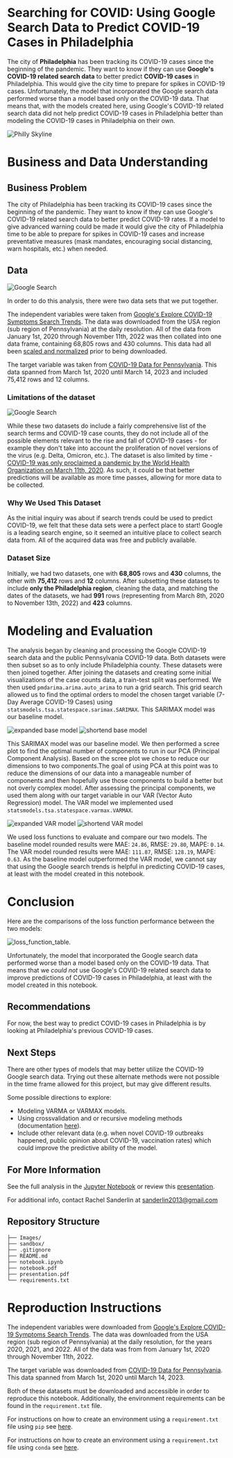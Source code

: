 # Searching for COVID: Using Google Search Data to Predict COVID-19 Cases in Philadelphia

The city of **Philadelphia** has been tracking its COVID-19 cases since the beginning of the pandemic. They want to know if they can use **Google's COVID-19 related search data** to better predict **COVID-19 cases** in Philadelphia. This would give the city time to prepare for spikes in COVID-19 cases.  Unfortunately, the model that incorporated the Google search data performed worse than a model based only on the COVID-19 data. That means that, with the models created here, using Google's COVID-19 related search data did not help predict COVID-19 cases in Philadelphia better than modeling the COVID-19 cases in Philadelphia on their own. 

 ![Philly Skyline](Images/Philadelphia_from_the_Delaware_River.png)

# Business and Data Understanding

## Business Problem

The city of Philadelphia has been tracking its COVID-19 cases since the beginning of the pandemic. They want to know if they can use Google's COVID-19 related search data to better predict COVID-19 rates. If a model to give advanced warning could be made it would give the city of Philadelphia time to be able to prepare for spikes in COVID-19 cases and increase preventative measures (mask mandates, encouraging social distancing, warn hospitals, etc.) when needed.

## Data

 ![Google Search](Images/google_covid.png)


In order to do this analysis, there were two data sets that we put together. 

The independent variables were taken from [Google's Explore COVID-19 Symptoms Search Trends](https://pair-code.github.io/covid19_symptom_dataset/?country=IE). The data was downloaded from the USA region (sub region of Pennsylvania) at the daily resolution. All of the data from January 1st, 2020 through November 11th, 2022 was then collated into one data frame, containing 68,805 rows and 430 columns. This data had all been [scaled and normalized](https://storage.googleapis.com/gcp-public-data-symptom-search/COVID-19%20Search%20Trends%20symptoms%20dataset%20documentation%20.pdf) prior to being downloaded. 

The target variable was taken from [COVID-19 Data for Pennsylvania](https://www.health.pa.gov/topics/disease/coronavirus/pages/Cases.aspx). This data spanned from March 1st, 2020 until March 14, 2023 and included 75,412 rows and 12 columns. 

### Limitations of the dataset

 ![Google Search](Images/covid.jpg)

While these two datasets do include a fairly comprehensive list of the search terms and COVID-19 case counts, they do not include all of the possible elements relevant to the rise and fall of COVID-19 cases - for example they don't take into account the proliferation of novel versions of the virus (e.g. Delta, Omicron, etc.). The dataset is also limited by time - [COVID-19 was only proclaimed a pandemic by the World Health Organization on March 11th, 2020](https://www.yalemedicine.org/news/covid-timeline). As such, it could be that better predictions will be available as more time passes, allowing for more data to be collected. 

### Why We Used This Dataset

As the initial inquiry was about if search trends could be used to predict COVID-19, we felt that these data sets were a perfect place to start! Google is a leading search engine, so it seemed an intuitive place to collect search data from. All of the acquired data was free and publicly available. 

### Dataset Size

Initially, we had two datasets, one with **68,805** rows and **430** columns, the other with **75,412** rows and **12** columns. After subsetting these datasets to include **only the Philadelphia region**, cleaning the data, and matching the dates of the datasets, we had **991** rows (representing from March 8th, 2020 to November 13th, 2022) and **423** columns.

# Modeling and Evaluation 

The analysis began by cleaning and processing the Google COVID-19 search data and the public Pennsylvania COVID-19 data. Both datasets were then subset so as to only include Philadelphia county. These datasets were then joined together. After joining the datasets and creating some initial visualizations of the case counts data, a train-test split was performed. We then used `pmdarima.arima.auto_arima` to run a grid search. This grid search allowed us to find the optimal orders to model the chosen target variable (7-Day Average COVID-19 Cases) using `statsmodels.tsa.statespace.sarimax.SARIMAX`. This SARIMAX model was our baseline model. 

 ![expanded base model](Images/expanded_base_model.png)
 ![shortend base model](Images/shortend_base_model.png)

This SARIMAX model was our baseline model. We then performed a scree plot to find the optimal number of components to run in our PCA (Principal Component Analysis). Based on the scree plot we chose to reduce our dimensions to two components.The goal of using PCA at this point was to reduce the dimensions of our data into a manageable number of components and then hopefully use those components to build a better but not overly complex model. After assessing the principal components, we used them along with our target variable in our VAR (Vector Auto Regression) model. The VAR model we implemented used `statsmodels.tsa.statespace.varmax.VARMAX`. 

 ![expanded VAR model](Images/expanded_var_model.png)
 ![shortend VAR model](Images/shortend_var_model.png)

We used loss functions to evaluate and compare our two models. The baseline model rounded results were MAE: `24.86`, RMSE: `29.80`, MAPE: `0.14`. The VAR model rounded results were MAE: `111.87`, RMSE: `128.19`, MAPE: `0.63`. As the baseline model outperformed the VAR model, we cannot say that using the Google search trends is helpful in predicting COVID-19 cases, at least with the model created in this notebook. 

# Conclusion

Here are the comparisons of the loss function performance between the two models:
 
 ![loss_function_table.](Images/loss_function_table.png)

Unfortunately, the model that incorporated the Google search data performed worse than a model based only on the COVID-19 data. That means that we *could not* use Google's COVID-19 related search data to improve predictions of COVID-19 cases in Philadelphia, at least with the model created in this notebook.

## Recommendations

For now, the best way to predict COVID-19 cases in Philadelphia is by looking at Philadelphia's previous COVID-19 cases.

## Next Steps

There are other types of models that may better utilize the COVID-19 Google search data. Trying out these alternate methods were not possible in the time frame allowed for this project, but may give different results. 

Some possible directions to explore: 
- Modeling VARMA or VARMAX models.
- Using crossvalidation and or recursive modeling methods (documentation [here](https://www.statsmodels.org/dev/examples/notebooks/generated/statespace_forecasting.html#Cross-validation)).
- Include other relevant data (e.g. when novel COVID-19 outbreaks happened, public opinion about COVID-19, vaccination rates) which could improve the predictive ability of the model.  
     
## For More Information
See the full analysis in the [Jupyter Notebook](https://github.com/sanderlin2013/Predicting-COVID-19-in-Philly/blob/main/notebook.ipynb) or review this [presentation](https://github.com/sanderlin2013/Zillow-Timeseries-Project/blob/main/presentation.pdf).

For additional info, contact Rachel Sanderlin at [sanderlin2013@gmail.com](mailto:sanderlin2013@gmail.com)

## Repository Structure

```
├── Images/
├── sandbox/
├── .gitignore
├── README.md
├── notebook.ipynb
├── notebook.pdf
├── presentation.pdf
└── requirements.txt
```
# Reproduction Instructions 

The independent variables were downloaded from [Google's Explore COVID-19 Symptoms Search Trends](https://pair-code.github.io/covid19_symptom_dataset/?country=IE). The data was downloaded from the USA region (sub region of Pennsylvania) at the daily resolution, for the years 2020, 2021, and 2022. All of the data was from from January 1st, 2020 through November 11th, 2022. 

The target variable was downloaded from [COVID-19 Data for Pennsylvania](https://www.health.pa.gov/topics/disease/coronavirus/pages/Cases.aspx). This data spanned from March 1st, 2020 until March 14, 2023.

Both of these datasets must be downloaded and accessible in order to reproduce this notebook. Additionally, the environment requirements can be found in the `requirement.txt` file. 

For instructions on how to create an environment using a `requirement.txt` file using `pip` see [here](https://www.geeksforgeeks.org/how-to-install-python-packages-with-requirements-txt/).  

For instructions on how to create an environment using a `requirement.txt` file using `conda` see [here](https://www.activestate.com/resources/quick-reads/how-to-manage-python-dependencies-with-conda/). 
